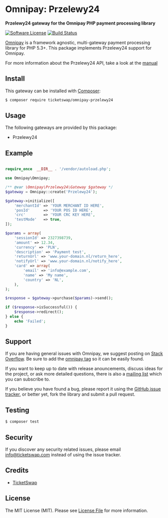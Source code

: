 # Omnipay: Przelewy24

**Przelewy24 gateway for the Omnipay PHP payment processing library**

[![Software License](https://img.shields.io/badge/license-MIT-brightgreen.svg?style=flat-square)](LICENSE.md)
[![Build Status](https://travis-ci.org/TicketSwap/omnipay-przelewy24.svg?branch=master)](https://travis-ci.org/TicketSwap/omnipay-przelewy24)

[Omnipay](https://github.com/thephpleague/omnipay) is a framework agnostic, multi-gateway payment
processing library for PHP 5.3+. This package implements Przelewy24 support for Omnipay.

For more information about the Przelewy24 API, take a look at the [manual](http://www.przelewy24.pl/files/cms/13/przelewy24_specification.pdf)

## Install

This gateway can be installed with [Composer](https://getcomposer.org/):

``` bash
$ composer require ticketswap/omnipay-przelewy24
```

## Usage

The following gateways are provided by this package:

 * Przelewy24

## Example

```php

require_once  __DIR__ . '/vendor/autoload.php';

use Omnipay\Omnipay;

/** @var \Omnipay\Przelewy24\Gateway $gateway */
$gateway = Omnipay::create('Przelewy24');

$gateway->initialize([
    'merchantId' => 'YOUR MERCHANT ID HERE',
    'posId'      => 'YOUR POS ID HERE',
    'crc'        => 'YOUR CRC KEY HERE',
    'testMode'   => true,
]);

$params = array(
    'sessionId' => 2327398739,
    'amount' => 12.34,
    'currency' => 'PLN',
    'description' => 'Payment test',
    'returnUrl' => 'www.your-domain.nl/return_here',
    'notifyUrl' => 'www.your-domain.nl/notify_here',
    'card' => array(
        'email' => 'info@example.com',
        'name' => 'My name',
        'country' => 'NL',
    ),
);

$response = $gateway->purchase($params)->send();

if ($response->isSuccessful()) {
    $response->redirect();
} else {
    echo 'Failed';
}
```

## Support

If you are having general issues with Omnipay, we suggest posting on
[Stack Overflow](http://stackoverflow.com/). Be sure to add the
[omnipay tag](http://stackoverflow.com/questions/tagged/omnipay) so it can be easily found.

If you want to keep up to date with release anouncements, discuss ideas for the project,
or ask more detailed questions, there is also a [mailing list](https://groups.google.com/forum/#!forum/omnipay) which
you can subscribe to.

If you believe you have found a bug, please report it using the [GitHub issue tracker](https://github.com/ticketswap/omnipay-przelewy24/issues),
or better yet, fork the library and submit a pull request.

## Testing

``` bash
$ composer test
```

## Security

If you discover any security related issues, please email info@ticketswap.com instead of using the issue tracker.

## Credits

- [TicketSwap](https://github.com/ticketswap)

## License

The MIT License (MIT). Please see [License File](LICENSE.md) for more information.
